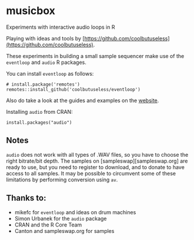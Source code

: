 # musicbox
Experiments with interactive audio loops in R

Playing with ideas and tools by [https://github.com/coolbutuseless](https://github.com/coolbutuseless).

These experiments in building a small sample sequencer make use of the `eventloop` and `audio` R packages. 

You can install `eventloop` as follows:

```
# install.package('remotes')
remotes::install_github('coolbutuseless/eventloop')
```
Also do take a look at the guides and examples on the [website](https://coolbutuseless.github.io/2022/05/06/introducing-eventloop-realtime-interactive-rendering-in-r/).

Installing `audio` from CRAN:

```
install.packages("audio")
```

## Notes
`audio` does not work with all types of .WAV files, so you have to choose the right bitrate/bit depth. The samples on [sampleswap][sampleswap.org] are ready to use, but you need to register to download, and to donate to have access to all samples. It may be possible to circumvent some of these limitations by performing conversion using `av`.

## Thanks to:
- mikefc for `eventloop` and ideas on drum machines 
- Simon Urbanek for the `audio` package
- CRAN and the R Core Team 
- Canton and sampleswap.org for samples

